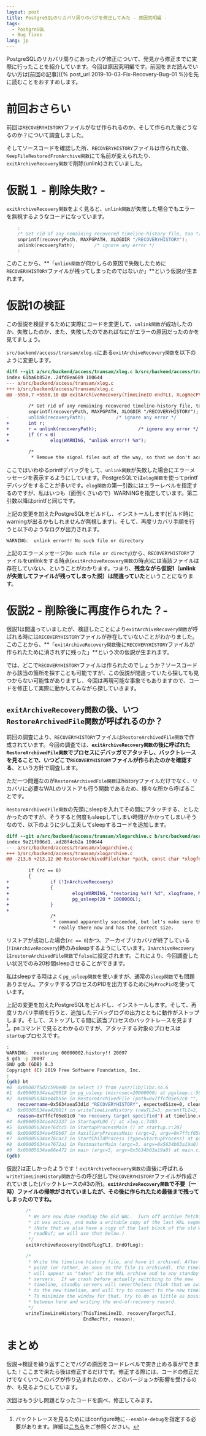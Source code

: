 ```yaml
---
layout: post
title: PostgreSQLのリカバリ周りのバグを修正してみた - 原因究明編 -
tags:
  - PostgreSQL
  - Bug fixes
lang: jp
---
```


PostgreSQLのリカバリ周りにあったバグ修正について、発見から修正までに実際に行ったことを紹介しています。今回は原因究明編です。前回をまだ読んでいない方は[前回の記事]({% post_url 2019-10-03-Fix-Recovery-Bug-01 %})を先に読むことをおすすめします。

# 前回おさらい

前回は`RECOVERYHISTORY`ファイルがなぜ作られるのか、そして作られた後どうなるのか？について調査しました。

そしてソースコードを確認した所、`RECOVERYHISTORY`ファイルは作られた後、`KeepFileRestoredFromArchive関数`にて名前が変えられたり、`exitArchiveRecovery関数`で削除(unlink)されていました。

# 仮説１ - 削除失敗? -

`exitArchiveRecovery関数`をよく見ると、`unlink関数`が失敗した場合でもエラーを無視するようなコードになっています。

```c
    :
    /* Get rid of any remaining recovered timeline-history file, too */
    snprintf(recoveryPath, MAXPGPATH, XLOGDIR "/RECOVERYHISTORY");
    unlink(recoveryPath);       /* ignore any error */
    :
```

このことから、**「`unlink関数`が何かしらの原因で失敗したために`RECOVERYHISTORY`ファイルが残ってしまったのではないか」**という仮説が生まれます。

# 仮説1の検証

この仮説を検証するために実際にコードを変更して、`unlink関数`が成功したのか、失敗したのか、また、失敗したのであればなにがエラーの原因だったのかを見てましょう。


`src/backend/access/transam/xlog.c`にある`exitArchiveRecovery関数`を以下のように変更します。

```diff
diff --git a/src/backend/access/transam/xlog.c b/src/backend/access/transam/xlog.c
index 61ba6b852e..24fd8ea689 100644
--- a/src/backend/access/transam/xlog.c
+++ b/src/backend/access/transam/xlog.c
@@ -5550,7 +5550,10 @@ exitArchiveRecovery(TimeLineID endTLI, XLogRecPtr endOfLog)
 
        /* Get rid of any remaining recovered timeline-history file, too */
        snprintf(recoveryPath, MAXPGPATH, XLOGDIR "/RECOVERYHISTORY");
-       unlink(recoveryPath);           /* ignore any error */
+       int r;
+       r = unlink(recoveryPath);               /* ignore any error */
+       if (r < 0)
+               elog(WARNING, "unlink error!! %m");
 
        /*
         * Remove the signal files out of the way, so that we don't accidentally
```

ここではいわゆるprintfデバッグをして、`unlink関数`が失敗した場合にエラーメッセージを表示するようにしています。PostgreSQLでは`elog関数`を使ってprintfデバッグをすることが多いです。`elog関数`の第一引数にはエラーレベルを指定するのですが、私はいつも（面倒くさいので）WARNINGを指定しています。第二引数以降はprintfと同じです。

上記の変更を加えたPostgreSQLをビルドし、インストールします(ビルド時にwarningが出るかもしれませんが無視します)。そして、再度リカバリ手順を行うと以下のようなログが出力されます。

```
WARNING:  unlink error!! No such file or directory
```

上記のエラーメッセージ(`No such file or directy`)から、`RECOVERYHISTORY`ファイルをunlinkをする時点(`exitArchiveRecovery関数`の時点)には当該ファイルは存在していない、ということがわかります。つまり、**残念ながら仮説1（unlinkが失敗してファイルが残ってしまった説）は間違っていた**ということになります。

# 仮説2 - 削除後に再度作られた？-

仮説1は間違っていましたが、検証したことにより`exitArchiveRecovery関数`が呼ばれる時には`RECOVERYHISTORY`ファイルが存在していないことがわかりました。このことから、**「`exitArchiveRecovery関数`後に`RECOVERYHISTORY`ファイルが作られたために消されずに残った」**という次の仮説が生まれます。

では、どこで`RECOVERYHISTORY`ファイルは作られたのでしょうか？ソースコードから該当の箇所を探すことも可能ですが、この仮説が間違っていたら探しても見つからない可能性がありますし、今回は再現可能な事象でもありますので、コードを修正して実際に動かしてみながら探していきます。

## `exitArchiveRecovery関数`の後、いつ`RestoreArchivedFile関数`が呼ばれるのか？

前回の調査により、`RECOVERYHISTORY`ファイルは`RestoreArchivedFile関数`で作成されています。今回の調査では、**`exitArchiveRecovery関数`の後に呼ばれた`RestoreArchivedFile関数`でプロセスにデバッガでアタッチし、バックトレースを見ることで、いつどこで`RECOVERYHISTORY`ファイルが作られたのかを確認する**、という方針で調査します。

ただ一つ問題なのが`RestoreArchivedFile関数`はhistoryファイルだけでなく、リカバリに必要なWALのリストアも行う関数であるため、様々な所から呼ばることです。

`RestoreArchivedFile関数`の先頭にsleepを入れてその間にアタッチする、としたかったのですが、そうすると何度もsleepしてしまい時間がかかってしまいそうなので、以下のように少し工夫してsleepするコードを追加します。

```diff
diff --git a/src/backend/access/transam/xlogarchive.c b/src/backend/access/transam/xlogarchive.c
index 9a21f006d1..ad28f4cb2a 100644
--- a/src/backend/access/transam/xlogarchive.c
+++ b/src/backend/access/transam/xlogarchive.c
@@ -213,6 +213,12 @@ RestoreArchivedFile(char *path, const char *xlogfname,
 
        if (rc == 0)
        {
+               if (!InArchiveRecovery)
+               {
+                       elog(WARNING, "restoring %s!! %d", xlogfname, MyProcPid);
+                       pg_usleep(20 * 1000000L);
+               }
+
                /*
                 * command apparently succeeded, but let's make sure the file is
                 * really there now and has the correct size.
```

リストアが成功した場合(`rc == 0`)かつ、アーカイブリカバリが終了している(`!InArchiveRecovery`)時のみsleepするようにしています。`InArchiveRecovery`は`restoreArchivedFile関数`で`false`に設定されます。これにより、今回調査したい状況でのみ20秒間sleepさせることができます。

私はsleepする時はよく`pg_usleep関数`を使いますが、通常の`sleep関数`でも問題ありません。アタッチするプロセスのPIDを出力するために`MyProcPid`を使っています。

上記の変更を加えたPostgreSQLをビルドし、インストールします。そして、再度リカバリ手順を行うと、追加したデバッグログの出力とともに動作がストップします。そして、ストップしてる間に該当プロセスのバックトレースを見ます[^debug]。psコマンドで見るとわかるのですが、アタッチする対象のプロセスは`startup`プロセスです。

[^debug]: バックトレースを見るためにはconfigure時に`--enable-debug`を指定する必要があります。詳細は[こちら](https://qiita.com/sawada_masahiko/items/2fa99e422ec0eb35245c#%E3%82%BD%E3%83%BC%E3%82%B9%E3%82%B3%E3%83%BC%E3%83%89%E5%85%A5%E6%89%8B%E3%81%8B%E3%82%89%E8%B5%B7%E5%8B%95%E3%81%BE%E3%81%A7)をご参照ください。

```bash
:
WARNING:  restoring 00000002.history!! 20097
$ gdb -p 20097
GNU gdb (GDB) 8.3
Copyright (C) 2019 Free Software Foundation, Inc.
:
(gdb) bt
#0  0x00007f5d2c590e0b in select () from /usr/lib/libc.so.6
#1  0x00005634aea20918 in pg_usleep (microsec=20000000) at pgsleep.c:56
#2  0x00005634ae44b55e in RestoreArchivedFile (path=0x7ffcf05e52c0 "", xlogfname=0x7ffcf05e5280 "00000002.history",
    recovername=0x5634aea53d1d "RECOVERYHISTORY", expectedSize=0, cleanupEnabled=false) at xlogarchive.c:219
#3  0x00005634ae42881f in writeTimeLineHistory (newTLI=3, parentTLI=2, switchpoint=83886080,
    reason=0x7ffcf05e81c0 "no recovery target specified") at timeline.c:322
#4  0x00005634ae442337 in StartupXLOG () at xlog.c:7493
#5  0x00005634ae76dcc5 in StartupProcessMain () at startup.c:207
#6  0x00005634ae458b67 in AuxiliaryProcessMain (argc=2, argv=0x7ffcf05e8690) at bootstrap.c:451
#7  0x00005634ae76cac3 in StartChildProcess (type=StartupProcess) at postmaster.c:5414
#8  0x00005634ae7672a1 in PostmasterMain (argc=3, argv=0x5634b03a19a0) at postmaster.c:1383
#9  0x00005634ae66e472 in main (argc=3, argv=0x5634b03a19a0) at main.c:210
(gdb)
```

仮説2は正しかったようです！`exitArchiveRecovery関数`の直後に呼ばれる`writeTimeLineHistory関数`からの呼び出しで`RECOVERYHISTORY`ファイルが作成されていました(バックトレースの#3の所)。**`exitArchiveRecovery関数`で不要（一時）ファイルの掃除がされていましたが、その後に作られたため最後まで残ってしまったのですね。**

```c
       /*
        * We are now done reading the old WAL.  Turn off archive fetching if
        * it was active, and make a writable copy of the last WAL segment.
        * (Note that we also have a copy of the last block of the old WAL in
        * readBuf; we will use that below.)
        */
       exitArchiveRecovery(EndOfLogTLI, EndOfLog);

       /*
        * Write the timeline history file, and have it archived. After this
        * point (or rather, as soon as the file is archived), the timeline
        * will appear as "taken" in the WAL archive and to any standby
        * servers.  If we crash before actually switching to the new
        * timeline, standby servers will nevertheless think that we switched
        * to the new timeline, and will try to connect to the new timeline.
        * To minimize the window for that, try to do as little as possible
        * between here and writing the end-of-recovery record.
        */
       writeTimeLineHistory(ThisTimeLineID, recoveryTargetTLI,
                            EndRecPtr, reason);

```

# まとめ

仮説→検証を繰り返すことでバグの原因をコードレベルで突き止める事ができました！ここまで来たら後は修正するだけです。修正する際には、コードの修正だけでなくいつこのバグが作り込まれたのか、、どのバージョンが影響を受けるのか、も見るようにしています。

次回はもう少し問題となったコードを調べ、修正してみます。
